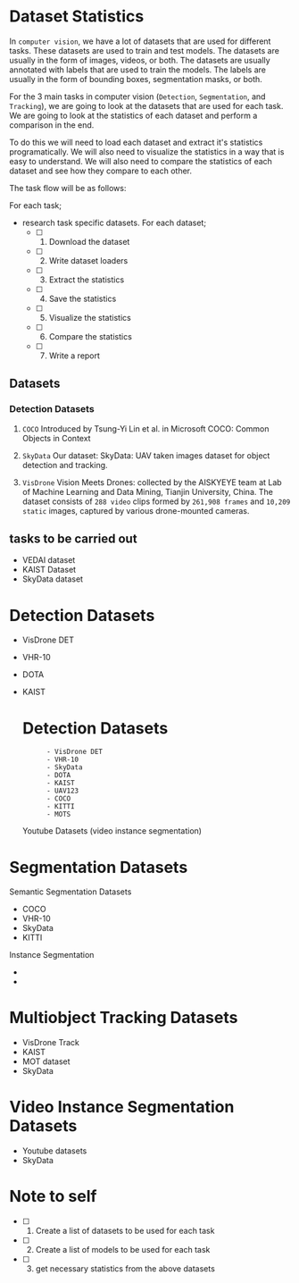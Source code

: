 # Dataset Statistics

In `computer vision`, we have a lot of datasets that are used for different tasks. These datasets are used to train and test models. The datasets are usually in the form of images, videos, or both. The datasets are usually annotated with labels that are used to train the models. The labels are usually in the form of bounding boxes, segmentation masks, or both.

For the 3 main tasks in computer vision (`Detection`, `Segmentation`, and `Tracking`), we are going to look at the datasets that are used for each task. We are going to look at the statistics of each dataset and perform a comparison in the end.

To do this we will need to load each dataset and extract it's statistics programatically. We will also need to visualize the statistics in a way that is easy to understand. We will also need to compare the statistics of each dataset and see how they compare to each other.


The task flow will be as follows:

For each task;
* research task specific datasets. 
For each dataset;
    - [ ] 1. Download the dataset
    - [ ] 2. Write dataset loaders
    - [ ] 3. Extract the statistics
    - [ ] 4. Save the statistics
    - [ ] 5. Visualize the statistics
    - [ ] 6. Compare the statistics
    - [ ] 7. Write a report



## Datasets

### Detection Datasets

1. `COCO`
    Introduced by Tsung-Yi Lin et al. in Microsoft COCO: Common Objects in Context

2. `SkyData` 
    Our dataset: SkyData: UAV taken images dataset for object detection and tracking.

3. `VisDrone` Vision Meets Drones: collected by the AISKYEYE team at Lab of Machine Learning and Data Mining, Tianjin University, China. The dataset consists of `288 video` clips formed by `261,908 frames` and `10,209 static` images, captured by various drone-mounted cameras.







## tasks to be carried out

- VEDAI dataset
- KAIST Dataset
- SkyData dataset



# Detection Datasets
- VisDrone DET
- VHR-10
- DOTA
- KAIST

    # Detection Datasets
            - VisDrone DET
            - VHR-10
            - SkyData
            - DOTA
            - KAIST
            - UAV123 
            - COCO
            - KITTI
            - MOTS 

    Youtube Datasets (video instance segmentation)

# Segmentation Datasets

Semantic Segmentation Datasets
- COCO 
- VHR-10
- SkyData
- KITTI

Instance Segmentation

- 
- 
 
# Multiobject Tracking Datasets

- VisDrone Track
- KAIST
- MOT dataset 
- SkyData

# Video Instance Segmentation Datasets
- Youtube datasets
- SkyData


# Note to self 

- [ ] 1. Create a list of datasets to be used for each task
- [ ] 2. Create a list of models to be used for each task
- [ ] 3. get necessary statistics from the above datasets
